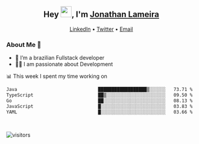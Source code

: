 <h2 align="center">Hey <img src="https://github.com/TheDudeThatCode/TheDudeThatCode/blob/master/Assets/Hi.gif" width="29">, I'm <a href="https://www.linkedin.com/in/jonathanlameira/">Jonathan Lameira</a></h2>
<p align="center">
  <a href="https://www.linkedin.com/in/jonathanlameira/">LinkedIn</a> •
  <a href="https://twitter.com/jlameira">Twitter</a> •
  <a href="mailto:jlameira@gmail.com">Email</a>
</p>

### About Me 🚀
- 🌱  I’m a brazilian Fullstack developer</br>
- 👨‍💻  I am passionate about Development</br>

<!-- ![Jonathan Lameira github stats](https://github-readme-stats.vercel.app/api?username=jlameirameli&show_icons=true&hide_border=true)&nbsp;&nbsp; -->

📊 This week I spent my time working on
<!--START_SECTION:waka-->

```txt
Java                              ██████████████████▒░░░░░░   73.71 %
TypeScript                        ██▒░░░░░░░░░░░░░░░░░░░░░░   09.50 %
Go                                ██░░░░░░░░░░░░░░░░░░░░░░░   08.13 %
JavaScript                        █░░░░░░░░░░░░░░░░░░░░░░░░   03.83 %
YAML                              █░░░░░░░░░░░░░░░░░░░░░░░░   03.66 %
```

<!--END_SECTION:waka-->

<br />

![visitors](https://visitor-badge.laobi.icu/badge?page_id=jlameira.jlameira)
